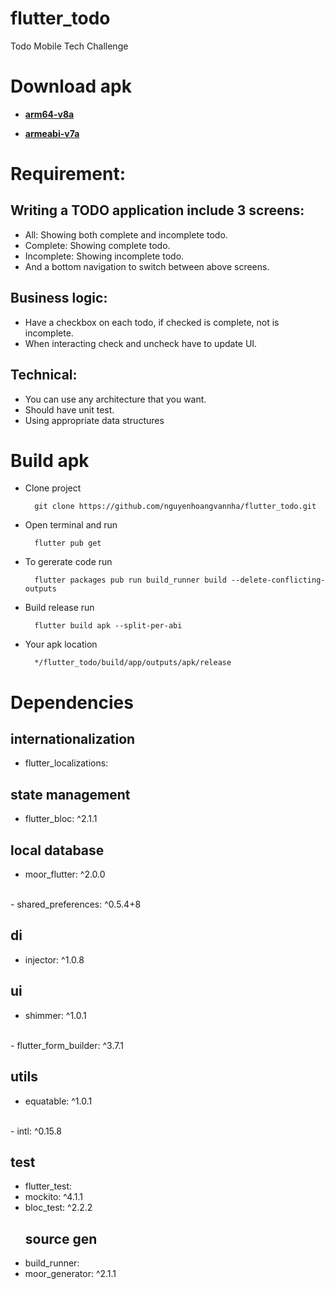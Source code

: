 # flutter_todo
Todo Mobile Tech Challenge

# Download apk
- __[arm64-v8a](https://github.com/nguyenhoangvannha/flutter_todo/releases/download/v1.0/app-arm64-v8a-release.apk)__

- __[armeabi-v7a](https://github.com/nguyenhoangvannha/flutter_todo/releases/download/v1.0/app-armeabi-v7a-release.apk)__

# Requirement:
## Writing a TODO application include 3 screens:
- All: Showing both complete and incomplete todo.
- Complete: Showing complete todo.
- Incomplete: Showing incomplete todo.
- And a bottom navigation to switch between above screens.
## Business logic:
- Have a checkbox on each todo, if checked is complete, not is
incomplete.
- When interacting check and uncheck have to update UI.
## Technical:
- You can use any architecture that you want.
- Should have unit test.
- Using appropriate data structures

# Build apk
- Clone project

        git clone https://github.com/nguyenhoangvannha/flutter_todo.git

- Open terminal and run

        flutter pub get 
        
- To gererate code run

        flutter packages pub run build_runner build --delete-conflicting-outputs

- Build release run

        flutter build apk --split-per-abi

- Your apk location

        */flutter_todo/build/app/outputs/apk/release
# Dependencies
  ## internationalization
  - flutter_localizations:

  ## state management
  - flutter_bloc: ^2.1.1

  ## local database
  - moor_flutter: ^2.0.0
  <br>
  - shared_preferences: ^0.5.4+8

  ## di
  - injector: ^1.0.8

  ## ui
  - shimmer: ^1.0.1
  <br>
  - flutter_form_builder: ^3.7.1

  ## utils
  - equatable: ^1.0.1
  <br>
  - intl: ^0.15.8

  ## test
- flutter_test:
-  mockito: ^4.1.1
- bloc_test: ^2.2.2
  ## source gen
 - build_runner:
 - moor_generator: ^2.1.1